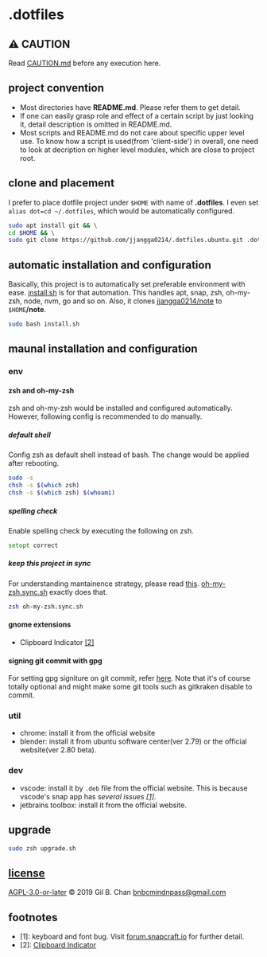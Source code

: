 # .dotfiles

## :warning: CAUTION

Read [CAUTION.md](CAUTION.md) before any execution here.

## project convention

* Most directories have **README.md**. Please refer them to get detail.
* If one can easily grasp role and effect of a certain script by just looking it, detail description is omitted in README.md. 
* Most scripts and README.md do not care about specific upper level use. To know how a script is used(from 'client-side') in overall, one need to look at decription on higher level modules, which are close to project root.

## clone and placement

I prefer to place dotfile project under `$HOME` with name of **.dotfiles**. I even set `alias dot=cd ~/.dotfiles`, which would be automatically configured.

```bash
sudo apt install git && \
cd $HOME && \
sudo git clone https://github.com/jjangga0214/.dotfiles.ubuntu.git .dotfiles
```

## automatic installation and configuration

Basically, this project is to automatically set preferable environment with ease. [install.sh](install.sh) is for that automation. This handles apt, snap, zsh, oh-my-zsh, node, nvm, go and so on. Also, it clones [jjangga0214/note](https://github.com/jjangga0214/note) to `$HOME`**/note**.

```bash
sudo bash install.sh
```

## maunal installation and configuration

### env

#### zsh and oh-my-zsh

zsh and oh-my-zsh would be installed and configured automatically. However, following config is recommended to do manually.

##### default shell

Config zsh as default shell instead of bash. The change would be applied after rebooting.

```bash
sudo -s
chsh -s $(which zsh)
chsh -s $(which zsh) $(whoami)
```

##### spelling check

Enable spelling check by executing the following on zsh.

```zsh
setopt correct
```

##### keep this project in sync

For understanding mantainence strategy, please read [this](oh-my-zsh/README.md#maintenance-of-zsh-and-oh-my-zsh). [oh-my-zsh.sync.sh](oh-my-zsh.sync.sh) exactly does that.

```bash
zsh oh-my-zsh.sync.sh
```

#### gnome extensions

- Clipboard Indicator [[2]](#2)

#### signing git commit with gpg

For setting gpg signiture on git commit, refer [here](https://gist.github.com/ankurk91/c4f0e23d76ef868b139f3c28bde057fc). Note that it's of course totally optional and might make some git tools such as gitkraken disable to commit.

### util

- chrome: install it from the official website
- blender: install it from ubuntu software center(ver 2.79) or the official website(ver 2.80 beta).

### dev

- vscode: install it by `.deb` file from the official website. This is because vscode's snap app has _several issues [[1]](#1)_. 
- jetbrains toolbox: install it from the official website.

## upgrade

```bash
sudo zsh upgrade.sh
```

## [license](LICENSE)

[AGPL-3.0-or-later](LICENSE) © 2019 Gil B. Chan <bnbcmindnpass@gmail.com>

## footnotes

- <a name="1">[1]</a>: keyboard and font bug. Visit [forum.snapcraft.io](https://forum.snapcraft.io/t/keyboard-input-method-doesnt-work-properly-on-snap-application/9901) for further detail.
- <a name="2">[2]</a>: 
[Clipboard Indicator](https://extensions.gnome.org/extension/779/clipboard-indicator/)